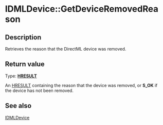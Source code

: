 # IDMLDevice::GetDeviceRemovedReason

## Description

Retrieves the reason that the DirectML device was removed.

## Return value

Type: [**HRESULT**](https://learn.microsoft.com/windows/desktop/winprog/windows-data-types)

An [HRESULT](https://learn.microsoft.com/windows/desktop/winprog/windows-data-types) containing the reason that the device was removed, or **S_OK** if the device has not been removed.

## See also

[IDMLDevice](https://learn.microsoft.com/windows/win32/api/directml/nn-directml-idmldevice)